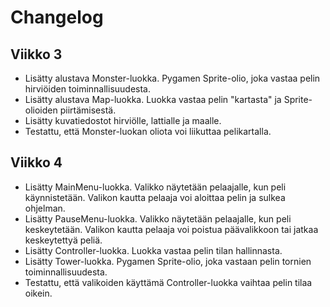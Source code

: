 # Changelog

## Viikko 3
- Lisätty alustava Monster-luokka. Pygamen Sprite-olio, joka vastaa
  pelin hirviöiden toiminnallisuudesta.
- Lisätty alustava Map-luokka. Luokka vastaa pelin "kartasta" ja 
  Sprite-olioiden piirtämisestä.
- Lisätty kuvatiedostot hirviölle, lattialle ja maalle.
- Testattu, että Monster-luokan oliota voi liikuttaa pelikartalla.

## Viikko 4
- Lisätty MainMenu-luokka. Valikko näytetään pelaajalle, kun peli
  käynnistetään. Valikon kautta pelaaja voi aloittaa pelin ja sulkea
  ohjelman.
- Lisätty PauseMenu-luokka. Valikko näytetään pelaajalle, kun peli
  keskeytetään. Valikon kautta pelaaja voi poistua päävalikkoon tai
  jatkaa keskeytettyä peliä.
- Lisätty Controller-luokka. Luokka vastaa pelin tilan hallinnasta.
- Lisätty Tower-luokka. Pygamen Sprite-olio, joka vastaan pelin
  tornien toiminnallisuudesta.
- Testattu, että valikoiden käyttämä Controller-luokka vaihtaa pelin 
  tilaa oikein.